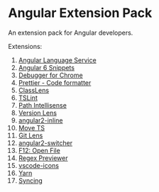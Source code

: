# Angular Extension Pack

An extension pack for Angular developers.

Extensions:

1.  [Angular Language Service](https://marketplace.visualstudio.com/items?itemName=Angular.ng-template)
1.  [Angular 6 Snippets](https://marketplace.visualstudio.com/items?itemName=Mikael.Angular-BeastCode)
1.  [Debugger for Chrome](https://marketplace.visualstudio.com/items?itemName=msjsdiag.debugger-for-chrome)
1.  [Prettier - Code formatter](https://marketplace.visualstudio.com/items?itemName=esbenp.prettier-vscode)
1.  [ClassLens](https://marketplace.visualstudio.com/items?itemName=rexebin.classlens)
1.  [TSLint](https://marketplace.visualstudio.com/items?itemName=eg2.tslint)
1.  [Path Intellisense](https://marketplace.visualstudio.com/items?itemName=christian-kohler.path-intellisense)
1.  [Version Lens](https://marketplace.visualstudio.com/items?itemName=pflannery.vscode-versionlens)
1.  [angular2-inline](https://marketplace.visualstudio.com/items?itemName=natewallace.angular2-inline)
1.  [Move TS](https://marketplace.visualstudio.com/items?itemName=stringham.move-ts)
1.  [Git Lens](https://marketplace.visualstudio.com/items?itemName=eamodio.gitlens)
1.  [angular2-switcher](https://marketplace.visualstudio.com/items?itemName=infinity1207.angular2-switcher)
1.  [F12: Open File](https://marketplace.visualstudio.com/items?itemName=rexebin.f12-open-file)
1.  [Regex Previewer](https://marketplace.visualstudio.com/items?itemName=chrmarti.regex)
1.  [vscode-icons](https://marketplace.visualstudio.com/items?itemName=robertohuertasm.vscode-icons)
1.  [Yarn](https://marketplace.visualstudio.com/items?itemName=gamunu.vscode-yarn)
1.  [Syncing](https://marketplace.visualstudio.com/items?itemName=nonoroazoro.syncing)
